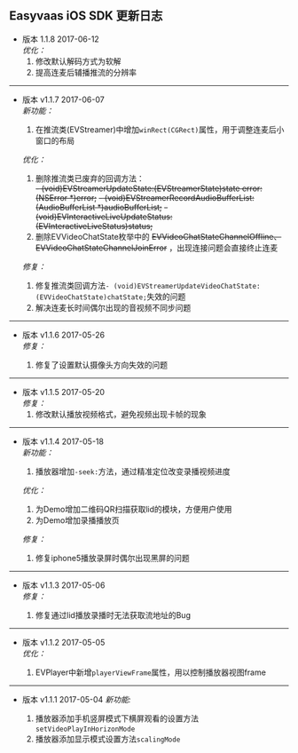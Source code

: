 ## Easyvaas iOS SDK 更新日志

* 版本 1.1.8  2017-06-12  
    *优化：*  
    1. 修改默认解码方式为软解  
    2. 提高连麦后辅播推流的分辨率  

---

* 版本 v1.1.7  2017-06-07   
    *新功能：*  
    
    1. 在推流类(EVStreamer)中增加`winRect(CGRect)`属性，用于调整连麦后小窗口的布局
    
    *优化：*  
    
    1. 删除推流类已废弃的回调方法：  
    ~~- (void)EVStreamerUpdateState:(EVStreamerState)state error:(NSError *)error;~~
    ~~- (void)EVStreamerRecordAudioBufferList:(AudioBufferList *)audioBufferList;~~
    ~~- (void)EVInteractiveLiveUpdateStatus:(EVInteractiveLiveStatus)status;~~
    2. 删除EVVideoChatState枚举中的 ~~EVVideoChatStateChannelOffline、EVVideoChatStateChannelJoinError~~ ，出现连接问题会直接终止连麦  
    
    *修复：*  
    
    1. 修复推流类回调方法`- (void)EVStreamerUpdateVideoChatState:(EVVideoChatState)chatState;`失效的问题  
    2. 解决连麦长时间偶尔出现的音视频不同步问题 

---

* 版本 v1.1.6  2017-05-26  
    *修复：*  
    
    1. 修复了设置默认摄像头方向失效的问题 

---

* 版本 v1.1.5  2017-05-20   
    *修复：*  
    1. 修改默认播放视频格式，避免视频出现卡帧的现象

---

* 版本 v1.1.4  2017-05-18  
    *新功能：*  
    
    1. 播放器增加`-seek:`方法，通过精准定位改变录播视频进度  

    *优化：*  
    
    1. 为Demo增加二维码QR扫描获取lid的模块，方便用户使用  
    2. 为Demo增加录播播放页  

    *修复：*  
    
    1. 修复iphone5播放录屏时偶尔出现黑屏的问题

---

* 版本 v1.1.3  2017-05-06  
    *修复：*
    
    1. 修复通过lid播放录播时无法获取流地址的Bug

---

* 版本 v1.1.2  2017-05-05  
    *优化：*  
    
    1. EVPlayer中新增`playerViewFrame`属性，用以控制播放器视图frame

---

* 版本 v1.1.1  2017-05-04
    *新功能:*  
    
    1. 播放器添加手机竖屏模式下横屏观看的设置方法`setVideoPlayInHorizonMode`  
    2. 播放器添加显示模式设置方法`scalingMode`  


